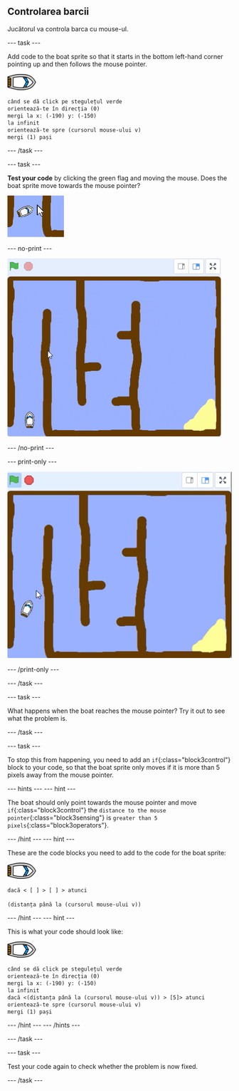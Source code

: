 ## Controlarea barcii

Jucătorul va controla barca cu mouse-ul.

\--- task \---

Add code to the boat sprite so that it starts in the bottom left-hand corner pointing up and then follows the mouse pointer.

![boat-sprite](images/boat_resize.png)

```blocks3
când se dă click pe stegulețul verde
orientează-te în direcția (0)
mergi la x: (-190) y: (-150)
la infinit
orientează-te spre (cursorul mouse-ului v)
mergi (1) pași
```

\--- /task \---

\--- task \---

**Test your code** by clicking the green flag and moving the mouse. Does the boat sprite move towards the mouse pointer?

![screenshot](images/boat-mouse.png)

\--- no-print \---

![screenshot](images/boat-pointer-test-anim.gif)

\--- /no-print \---

\--- print-only \---

![screenshot](images/boat-pointer-test-anim.png)

\--- /print-only \---

\--- /task \---

\--- task \---

What happens when the boat reaches the mouse pointer? Try it out to see what the problem is.

\--- /task \---

\--- task \---

To stop this from happening, you need to add an `if`{:class="block3control"} block to your code, so that the boat sprite only moves if it is more than 5 pixels away from the mouse pointer.

\--- hints \--- \--- hint \---

The boat should only point towards the mouse pointer and move `if`{:class="block3control"} the `distance to the mouse pointer`{:class="block3sensing"} is `greater than 5 pixels`{:class="block3operators"}.

\--- /hint \--- \--- hint \---

These are the code blocks you need to add to the code for the boat sprite:

![boat-sprite](images/boat_resize.png)

```blocks3
dacă < [ ] > [ ] > atunci

(distanța până la (cursorul mouse-ului v))
```

\--- /hint \--- \--- hint \---

This is what your code should look like:

![boat-sprite](images/boat_resize.png)

```blocks3
când se dă click pe stegulețul verde
orientează-te în direcția (0)
mergi la x: (-190) y: (-150)
la infinit
dacă <(distanța până la (cursorul mouse-ului v)) > [5]> atunci
orientează-te spre (cursorul mouse-ului v)
mergi (1) pași
```

\--- /hint \--- \--- /hints \---

\--- /task \---

\--- task \---

Test your code again to check whether the problem is now fixed.

\--- /task \---